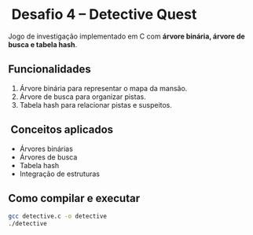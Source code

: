 # ️ Desafio 4 – Detective Quest

Jogo de investigação implementado em C com **árvore binária, árvore de busca e tabela hash**.

##  Funcionalidades
1. Árvore binária para representar o mapa da mansão.
2. Árvore de busca para organizar pistas.
3. Tabela hash para relacionar pistas e suspeitos.

## ️ Conceitos aplicados
- Árvores binárias
- Árvores de busca
- Tabela hash
- Integração de estruturas

##  Como compilar e executar
```bash
gcc detective.c -o detective
./detective
```